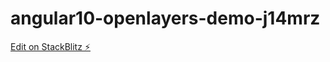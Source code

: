 # angular10-openlayers-demo-j14mrz

[Edit on StackBlitz ⚡️](https://stackblitz.com/edit/angular10-openlayers-demo-j14mrz)